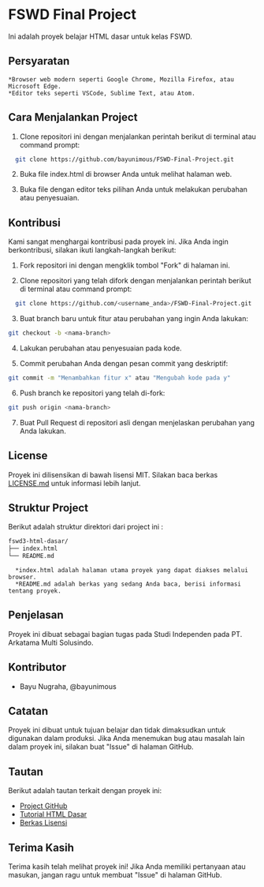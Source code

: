 # FSWD Final Project

Ini adalah proyek belajar HTML dasar untuk kelas FSWD.

## Persyaratan
    *Browser web modern seperti Google Chrome, Mozilla Firefox, atau Microsoft Edge.
    *Editor teks seperti VSCode, Sublime Text, atau Atom.



## Cara Menjalankan Project

1. Clone repositori ini dengan menjalankan perintah berikut di terminal atau command prompt:

```bash
  git clone https://github.com/bayunimous/FSWD-Final-Project.git

```

2. Buka file index.html di browser Anda untuk melihat halaman web.

3. Buka file dengan editor teks pilihan Anda untuk melakukan perubahan atau penyesuaian.

## Kontribusi
Kami sangat menghargai kontribusi pada proyek ini. Jika Anda ingin berkontribusi, silakan ikuti langkah-langkah berikut:

1. Fork repositori ini dengan mengklik tombol "Fork" di halaman ini.

2. Clone repositori yang telah difork dengan menjalankan perintah berikut di terminal atau command prompt:

```bash
  git clone https://github.com/<username_anda>/FSWD-Final-Project.git
```
3. Buat branch baru untuk fitur atau perubahan yang ingin Anda lakukan:

```bash
git checkout -b <nama-branch>
```
4. Lakukan perubahan atau penyesuaian pada kode.

5. Commit perubahan Anda dengan pesan commit yang deskriptif:

```bash
git commit -m "Menambahkan fitur x" atau "Mengubah kode pada y"
```
6. Push branch ke repositori yang telah di-fork:
```bash
git push origin <nama-branch>
```

7. Buat Pull Request di repositori asli dengan menjelaskan perubahan yang Anda lakukan.
    

## License

Proyek ini dilisensikan di bawah lisensi MIT. Silakan baca berkas [LICENSE.md](https://choosealicense.com/licenses/mit/) untuk informasi lebih lanjut. 


## Struktur Project
Berikut adalah struktur direktori dari project ini :
```bash
fswd3-html-dasar/
├── index.html
└── README.md
```
      *index.html adalah halaman utama proyek yang dapat diakses melalui browser.
      *README.md adalah berkas yang sedang Anda baca, berisi informasi tentang proyek.

## Penjelasan
Proyek ini dibuat sebagai bagian tugas pada Studi Independen pada PT. Arkatama Multi Solusindo.

## Kontributor
  - Bayu Nugraha, @bayunimous

## Catatan
Proyek ini dibuat untuk tujuan belajar dan tidak dimaksudkan untuk digunakan dalam produksi. Jika Anda menemukan bug atau masalah lain dalam proyek ini, silakan buat "Issue" di halaman GitHub.

## Tautan
Berikut adalah tautan terkait dengan proyek ini:

  - [Project GitHub]((https://github.com/bayunimous/FSWD-Final-Project))
  - [Tutorial HTML Dasar]((https://www.w3schools.com/html/))
  - [Berkas Lisensi]((https://github.com/bayunimous/FSWD-Final-Project/blob/main/LICENSE.md))

## Terima Kasih
Terima kasih telah melihat proyek ini! Jika Anda memiliki pertanyaan atau masukan, jangan ragu untuk membuat "Issue" di halaman GitHub.
